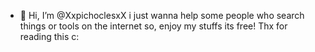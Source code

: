 - 👋 Hi, I’m @XxpichoclesxX
i just wanna help some people who search things or tools on the internet so, enjoy my stuffs its free!
Thx for reading this c:

